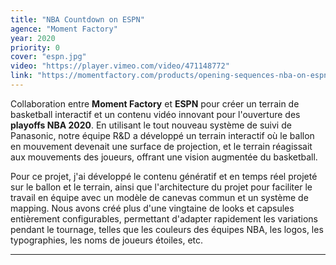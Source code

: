 ```yaml
---
title: "NBA Countdown on ESPN"
agence: "Moment Factory"
year: 2020
priority: 0
cover: "espn.jpg"
video: "https://player.vimeo.com/video/471148772"
link: "https://momentfactory.com/products/opening-sequences-nba-on-espn"
---
```


Collaboration entre **Moment Factory** et **ESPN** pour créer un terrain de basketball interactif et un contenu vidéo innovant pour l'ouverture des **playoffs NBA 2020**. En utilisant le tout nouveau système de suivi de Panasonic, notre équipe R&D a développé un terrain interactif où le ballon en mouvement devenait une surface de projection, et le terrain réagissait aux mouvements des joueurs, offrant une vision augmentée du basketball.

Pour ce projet, j'ai développé le contenu génératif et en temps réel projeté sur le ballon et le terrain, ainsi que l'architecture du projet pour faciliter le travail en équipe avec un modèle de canevas commun et un système de mapping. Nous avons créé plus d'une vingtaine de looks et capsules entièrement configurables, permettant d'adapter rapidement les variations pendant le tournage, telles que les couleurs des équipes NBA, les logos, les typographies, les noms de joueurs étoiles, etc.

---
